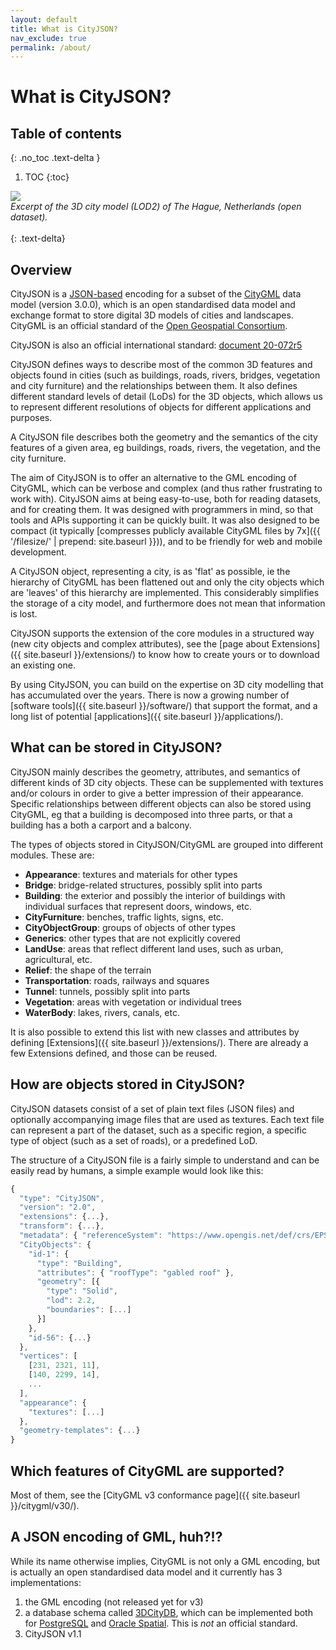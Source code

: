 ```yaml
---
layout: default
title: What is CityJSON?
nav_exclude: true
permalink: /about/
---
```


# What is CityJSON?

## Table of contents
{: .no_toc .text-delta }

1. TOC
{:toc}


![](Den-Haag-3D.jpg)
<br>*Excerpt of the 3D city model (LOD2) of The Hague, Netherlands (open dataset).*<br/><br/>
{: .text-delta}


## Overview

CityJSON is a [JSON-based](http://json.org) encoding for a subset of the [CityGML](https://www.opengeospatial.org/standards/citygml) data model (version 3.0.0), which is an open standardised data model and exchange format to store digital 3D models of cities and landscapes.
CityGML is an official standard of the [Open Geospatial Consortium](http://www.opengeospatial.org).

CityJSON is also an official international standard: [document 20-072r5 <i class="fas fa-external-link-alt"></i>](https://docs.ogc.org/cs/20-072r5/20-072r5.html)

CityJSON defines ways to describe most of the common 3D features and objects found in cities (such as buildings, roads, rivers, bridges, vegetation and city furniture) and the relationships between them.
It also defines different standard levels of detail (LoDs) for the 3D objects, which allows us to represent different resolutions of objects for different applications and purposes.

A CityJSON file describes both the geometry and the semantics of the city features of a given area, eg buildings, roads, rivers, the vegetation, and the city furniture.

The aim of CityJSON is to offer an alternative to the GML encoding of CityGML, which can be verbose and complex (and thus rather frustrating to work with). 
CityJSON aims at being easy-to-use, both for reading datasets, and for creating them.
It was designed with programmers in mind, so that tools and APIs supporting it can be quickly built.
It was also designed to be compact (it typically [compresses publicly available CityGML files by 7x]({{ '/filesize/' | prepend: site.baseurl }})), and to be friendly for web and mobile development.

A CityJSON object, representing a city, is as 'flat' as possible, ie the hierarchy of CityGML has been flattened out and only the city objects which are 'leaves' of this hierarchy are implemented.
This considerably simplifies the storage of a city model, and furthermore does not mean that information is lost.

CityJSON supports the extension of the core modules in a structured way (new city objects and complex attributes), see the [page about Extensions]({{ site.baseurl }}/extensions/) to know how to create yours or to download an existing one.

By using CityJSON, you can build on the expertise on 3D city modelling that has accumulated over the years. 
There is now a growing number of [software tools]({{ site.baseurl }}/software/) that support the format, and a long list of potential [applications]({{ site.baseurl }}/applications/).


## What can be stored in CityJSON?

CityJSON mainly describes the geometry, attributes, and semantics of different kinds of 3D city objects. 
These can be supplemented with textures and/or colours in order to give a better impression of their appearance. 
Specific relationships between different objects can also be stored using CityGML, eg that a building is decomposed into three parts, or that a building has a both a carport and a balcony.

The types of objects stored in CityJSON/CityGML are grouped into different modules. 
These are:

* __Appearance__: textures and materials for other types
* __Bridge__: bridge-related structures, possibly split into parts
* __Building__: the exterior and possibly the interior of buildings with individual surfaces that represent doors, windows, etc.
* __CityFurniture__: benches, traffic lights, signs, etc.
* __CityObjectGroup__: groups of objects of other types
* __Generics__: other types that are not explicitly covered
* __LandUse__: areas that reflect different land uses, such as urban, agricultural, etc.
* __Relief__: the shape of the terrain
* __Transportation__: roads, railways and squares
* __Tunnel__: tunnels, possibly split into parts
* __Vegetation__: areas with vegetation or individual trees
* __WaterBody__: lakes, rivers, canals, etc.

It is also possible to extend this list with new classes and attributes by defining [Extensions]({{ site.baseurl }}/extensions/).
There are already a few Extensions defined, and those can be reused.
<!-- e.g. for representing the 3D topographic objects in the Netherlands, for energy estimation in an urban context, and for estimating solar potential. -->


## How are objects stored in CityJSON?

CityJSON datasets consist of a set of plain text files (JSON files) and optionally accompanying image files that are used as textures. 
Each text file can represent a part of the dataset, such as a specific region, a specific type of object (such as a set of roads), or a predefined LoD.

The structure of a CityJSON file is a fairly simple to understand and can be easily read by humans, a simple example would look like this:

```js
{
  "type": "CityJSON",
  "version": "2.0",
  "extensions": {...},
  "transform": {...},
  "metadata": { "referenceSystem": "https://www.opengis.net/def/crs/EPSG/0/7415" },
  "CityObjects": {
    "id-1": {
      "type": "Building",
      "attributes": { "roofType": "gabled roof" },
      "geometry": [{
        "type": "Solid",
        "lod": 2.2,
        "boundaries": [...]
      }]
    },
    "id-56": {...}
  },
  "vertices": [
    [231, 2321, 11],
    [140, 2299, 14],
    ...
  ],
  "appearance": {
    "textures": [...]
  },
  "geometry-templates": {...}
}
```


## Which features of CityGML are supported?

Most of them, see the [CityGML v3 conformance page]({{ site.baseurl }}/citygml/v30/). 


## A JSON encoding of GML, huh?!?

While its name otherwise implies, CityGML is not only a GML encoding, but is actually an open standardised data model and it currently has 3 implementations:

  1. the GML encoding (not released yet for v3)
  2. a database schema called [3DCityDB](http://www.3dcitydb.org), which can be implemented both for [PostgreSQL](https://www.postgresql.org) and [Oracle Spatial](https://www.oracle.com/database/spatial/index.html). This is *not* an official standard.
  3. CityJSON v1.1 

